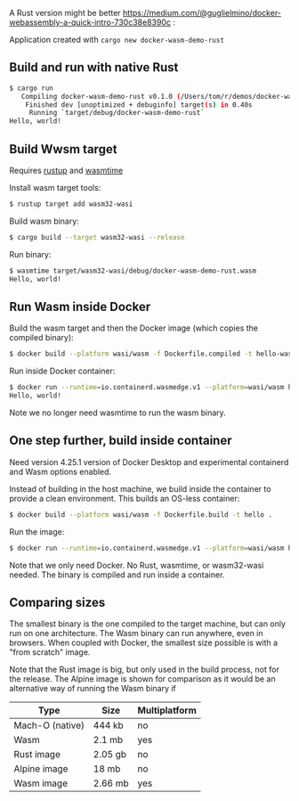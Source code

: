 
A Rust version might be better
https://medium.com/@guglielmino/docker-webassembly-a-quick-intro-730c38e8390c
:

Application created with `cargo new docker-wasm-demo-rust`

## Build and run with native Rust

```bash
$ cargo run
   Compiling docker-wasm-demo-rust v0.1.0 (/Users/tom/r/demos/docker-wasm-demo-rust)
    Finished dev [unoptimized + debuginfo] target(s) in 0.40s
     Running `target/debug/docker-wasm-demo-rust`
Hello, world!
```

## Build Wwsm target

Requires [rustup](https://rustup.rs/) and [wasmtime](https://wasmtime.dev/)

Install wasm target tools:

```bash
$ rustup target add wasm32-wasi
```

Build wasm binary:

```bash
$ cargo build --target wasm32-wasi --release
```

Run binary:

```bash
$ wasmtime target/wasm32-wasi/debug/docker-wasm-demo-rust.wasm
Hello, world!
```

## Run Wasm inside Docker

Build the wasm target and then the Docker image (which copies the compiled binary):

```bash
$ docker build --platform wasi/wasm -f Dockerfile.compiled -t hello-wasm .
```

Run inside Docker container:

```bash
$ docker run --runtime=io.containerd.wasmedge.v1 --platform=wasi/wasm hello-wasm
Hello, world!
```

Note we no longer need wasmtime to run the wasm binary.

## One step further, build inside container

Need version 4.25.1 version of Docker Desktop and experimental containerd and Wasm options enabled.

Instead of building in the host machine, we build inside the container to provide a clean environment. This builds an OS-less container:

```bash
$ docker build --platform wasi/wasm -f Dockerfile.build -t hello .
```

Run the image:

```bash
$ docker run --runtime=io.containerd.wasmedge.v1 --platform=wasi/wasm hello
```

Note that we only need Docker. No Rust, wasmtime, or wasm32-wasi needed. The binary is compiled and run inside a container.

## Comparing sizes

The smallest binary is the one compiled to the target machine, but can only run on one architecture. The Wasm binary can run anywhere, even in browsers. When coupled with Docker, the smallest size possible is with a "from scratch" image. 

Note that the Rust image is big, but only used in the build process, not for the release. The Alpine image is shown for comparison as it would be an alternative way of running the Wasm binary if

| Type            | Size    | Multiplatform |
|-----------------|---------|---------------|
| Mach-O (native) | 444 kb  | no            |
| Wasm            | 2.1 mb  | yes           |
| Rust image      | 2.05 gb | no            |
| Alpine image    | 18 mb   | no            |
| Wasm image      | 2.66 mb | yes           |

